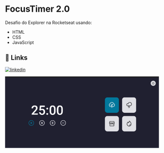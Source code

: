 # FocusTimer 2.0

Desafio do Explorer na Rocketseat usando:

- HTML
- CSS
- JavaScript



## 🔗 Links
[![linkedin](https://img.shields.io/badge/linkedin-0A66C2?style=for-the-badge&logo=linkedin&logoColor=white)](https://www.linkedin.com/in/nasdrovin/)

<img src="/assets/focusTimer2.0.png">